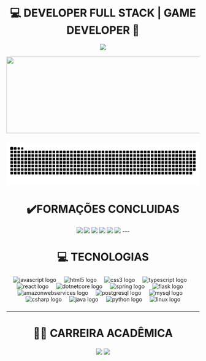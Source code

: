 <h1 align="Center">  💻 DEVELOPER FULL STACK | GAME DEVELOPER 🥷 </h1>

<p align="center">
  <!-- Typing SVG by DenverCoder1 - https://github.com/DenverCoder1/readme-typing-svg -->
  <a href="https://github.com/DenverCoder1/readme-typing-svg">
    <img src="https://readme-typing-svg.demolab.com/?lines=DEVELOPER%20FULL STACK%20AND%20GAME%20DEVELOPER;EXPERIENCED%20WEB DEVELOPER%2FFULL STACK%20;&font=Fira%20Code&center=true&width=540&height=45&color=f75c7e&vCenter=true&pause=1000&size=22" /></a>
</p>
</p>
<div align="center">
  <img height="200" width="750" src="https://shared.akamai.steamstatic.com/store_item_assets/steam/apps/1590760/extras/TACTICAL.gif?t=1724762458"  />
</div>

###
<picture>
  <source
    media="(prefers-color-scheme: dark)"
    srcset="https://raw.githubusercontent.com/platane/snk/output/github-contribution-grid-snake-dark.svg"
  />
  <source
    media="(prefers-color-scheme: light)"
    srcset="https://raw.githubusercontent.com/platane/snk/output/github-contribution-grid-snake.svg"
  />
  <img
    alt="github contribution grid snake animation"
    src="https://raw.githubusercontent.com/platane/snk/output/github-contribution-grid-snake.svg"
  />
</picture>


<h1 align="Center">✔️FORMAÇÕES CONCLUIDAS</h1>
<div align="Center">
  
<img src="https://hermes.dio.me/tracks/0a65ba61-a8fa-46d9-88aa-dbebb029583e.png" width="70" />
<img src="https://hermes.dio.me/tracks/aa71615b-e701-4cec-bb64-71ba6974c5fe.png" width="70" />
<img src="https://hermes.dio.me/tracks/55e7040f-775b-47e5-a8fb-69d002ca17a9.png" width="70" />
<img src="https://hermes.dio.me/tracks/da6041a9-80ef-409e-bd50-5e7be4dfadf6.png" width="65" />
<img src="https://hermes.dio.me/tracks/225effc3-a4c4-44e9-ba7f-53caaaffbcec.png" width="65" />
<img src="https://hermes.dio.me/tracks/68c81887-a1c2-440d-a7ea-7777bc10cd41.png" width="60" />
---
</div>
<h1 align="center">💻 TECNOLOGIAS</h1>

###
<div align="center">
  <img src="https://cdn.jsdelivr.net/gh/devicons/devicon/icons/javascript/javascript-original.svg" height="40" alt="javascript logo"  />
  <img width="12" />
  <img src="https://cdn.jsdelivr.net/gh/devicons/devicon/icons/html5/html5-original.svg" height="40" alt="html5 logo"  />
  <img width="12" />
  <img src="https://cdn.jsdelivr.net/gh/devicons/devicon/icons/css3/css3-original.svg" height="40" alt="css3 logo"  />
  <img width="12" />
  <img src="https://cdn.jsdelivr.net/gh/devicons/devicon/icons/typescript/typescript-original.svg" height="40" alt="typescript logo"  />
  <img width="12" />
  <img src="https://cdn.jsdelivr.net/gh/devicons/devicon/icons/react/react-original.svg" height="40" alt="react logo"  />
  <img width="12" />
  <img src="https://cdn.jsdelivr.net/gh/devicons/devicon/icons/dotnetcore/dotnetcore-original.svg" height="40" alt="dotnetcore logo"  />
  <img width="12" />
  <img src="https://cdn.jsdelivr.net/gh/devicons/devicon/icons/spring/spring-original.svg" height="40" alt="spring logo"  />
  <img width="12" />
  <img src="https://skillicons.dev/icons?i=flask" height="40" alt="flask logo"  />
  <img width="12" />
  <img src="https://skillicons.dev/icons?i=aws" height="40" alt="amazonwebservices logo"  />
  <img width="12" />
  <img src="https://cdn.jsdelivr.net/gh/devicons/devicon/icons/postgresql/postgresql-original.svg" height="40" alt="postgresql logo"  />
  <img width="12" />
  <img src="https://cdn.jsdelivr.net/gh/devicons/devicon/icons/mysql/mysql-original.svg" height="40" alt="mysql logo"  />
  <img width="12" />
  <img src="https://cdn.jsdelivr.net/gh/devicons/devicon/icons/csharp/csharp-original.svg" height="40" alt="csharp logo"  />
  <img width="12" />
  <img src="https://skillicons.dev/icons?i=java" height="40" alt="java logo"  />
  <img width="12" />
  <img src="https://cdn.jsdelivr.net/gh/devicons/devicon/icons/python/python-original.svg" height="40" alt="python logo"  />
  <img width="12" />
  <img src="https://cdn.jsdelivr.net/gh/devicons/devicon/icons/linux/linux-original.svg" height="40" alt="linux logo"  />
</div>

###
---
<h1 align="Center">🧑‍🎓 CARREIRA ACADÊMICA</h1>

###
<div align="Center">
  
<img src="https://sia.estacio.br/sianet/Content/SiteNovo/dist/img/icones/ico-estacio.png" width="70" />
<img src="https://moodle.ifrs.edu.br/pluginfile.php/1/theme_academi/logo/1687732948/Logo_04.png" width="200" />

</div>

###
